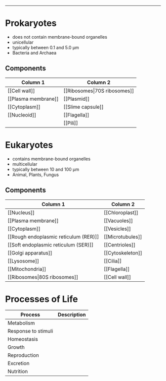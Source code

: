 ___
# Prokaryotes
- does not contain membrane-bound organelles
- unicellular
- typically between 0.1 and 5.0 μm
- Bacteria and Archaea
## Components
| Column 1            | Column 2                     |
| ------------------- | ---------------------------- |
| [[Cell wall]]       | [[Ribosomes\|70S ribosomes]] |
| [[Plasma membrane]] | [[Plasmid]]                  |
| [[Cytoplasm]]       | [[Slime capsule]]            |
| [[Nucleoid]]        | [[Flagella]]                 |
|                     | [[Pili]]                     |
# Eukaryotes
- contains membrane-bound organelles
- multicellular
- typically between 10 and 100 μm
- Animal, Plants, Fungus
## Components
| Column 1                              | Column 2         |
| ------------------------------------- | ---------------- |
| [[Nucleus]]                           | [[Chloroplast]]  |
| [[Plasma membrane]]                   | [[Vacuoles]]     |
| [[Cytoplasm]]                         | [[Vesicles]]     |
| [[Rough endoplasmic reticulum (RER)]] | [[Microtubules]] |
| [[Soft endoplasmic reticulum (SER)]]  | [[Centrioles]]   |
| [[Golgi apparatus]]                   | [[Cytoskeleton]] |
| [[Lysosome]]                          | [[Cilia]]        |
| [[Mitochondria]]                      | [[Flagella]]     |
| [[Ribosomes\|80S ribosomes]]          | [[Cell wall]]    |
# Processes of Life
| Process             | Description |
| ------------------- | ----------- |
| Metabolism          |             |
| Response to stimuli |             |
| Homeostasis         |             |
| Growth              |             |
| Reproduction        |             |
| Excretion           |             |
| Nutrition           |             |